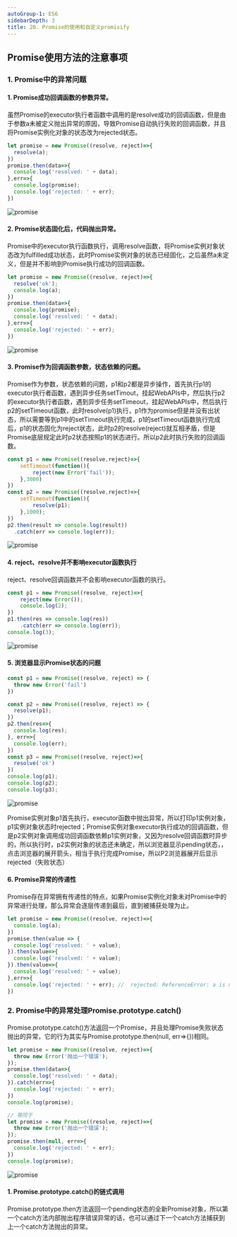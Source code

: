 ```yaml
---
autoGroup-1: ES6
sidebarDepth: 3
title: 20. Promise的使用和自定义promisify
---
```


## Promise使用方法的注意事项
### 1. Promise中的异常问题
#### 1. Promise成功回调函数的参数异常。   
虽然Promise的executor执行者函数中调用的是resolve成功的回调函数，但是由于参数a未被定义抛出异常的原因，导致Promise自动执行失败的回调函数，并且将Promise实例化对象的状态改为rejected状态。
```js
let promise = new Promise((resolve, reject)=>{
  resolve(a);
})
promise.then(data=>{
  console.log('resolved: ' + data);
},err=>{
  console.log(promise);
  console.log('rejected: ' + err);
})
```
<img :src="$withBase('/basicFrontEnd/ES6/promise22.png')" alt="promise" />

#### 2. Promise状态固化后，代码抛出异常。    
Promise中的executor执行函数执行，调用resolve函数，将Promise实例对象状态改为fulfilled成功状态，此时Promise实例对象的状态已经固化，之后虽然a未定义，但是并不影响到Promise执行成功的回调函数。
```js
let promise = new Promise((resolve, reject)=>{
  resolve('ok');
  console.log(a);
})
promise.then(data=>{
  console.log(promise);
  console.log('resolved: ' + data);
},err=>{
  console.log('rejected: ' + err);
})
```
<img :src="$withBase('/basicFrontEnd/ES6/promise23.png')" alt="promise" />


#### 3. Promise作为回调函数参数，状态依赖的问题。    
Promise作为参数，状态依赖的问题，p1和p2都是异步操作，首先执行p1的executor执行者函数，遇到异步任务setTimout，挂起WebAPIs中，然后执行p2的executor执行者函数，遇到异步任务setTimeout，挂起WebAPIs中，然后执行p2的setTimeout函数，此时resolve(p1)执行，p1作为promise但是并没有出状态，所以需要等到p1中的setTimeout执行完成，p1的setTimeout函数执行完成后，p1的状态固化为reject状态，此时p2的resolve(reject)就互相矛盾，但是Promise底层规定此时p2状态按照p1的状态进行。所以p2此时执行失败的回调函数。
```js
const p1 = new Promise((resolve,reject)=>{
	setTimeout(function(){
		reject(new Error('fail'));
	},3000)
})
const p2 = new Promise((resolve,reject)=>{
	setTimeout(function(){
		resolve(p1);
	},1000);
})
p2.then(result => console.log(result))
  .catch(err => console.log(err));
```
<img :src="$withBase('/basicFrontEnd/ES6/promise24.png')" alt="promise" />

#### 4. reject、resolve并不影响executor函数执行    
reject、resolve回调函数并不会影响executor函数的执行。 
```js
const p1 = new Promise((resolve, reject)=>{
	reject(new Error());
	console.log(2);
})
p1.then(res => console.log(res))
	.catch(err => console.log(err));
console.log(3);
```
<img :src="$withBase('/basicFrontEnd/ES6/promise25.png')" alt="promise" />

#### 5. 浏览器显示Promise状态的问题
```js
const p1 = new Promise((resolve, reject) => {
  throw new Error('fail')
})

const p2 = new Promise((resolve, reject) => {
  resolve(p1);
})
p2.then(res=>{
  console.log(res);
}, err=>{
  console.log(err);
})
const p3 = new Promise((resolve, reject)=>{
  resolve('ok')
})
console.log(p1);
console.log(p2);
console.log(p3);
```
<img :src="$withBase('/basicFrontEnd/ES6/promise26.png')" alt="promise" />

Promise实例对象p1首先执行，executor函数中抛出异常，所以打印p1实例对象，p1实例对象状态时rejected；Promise实例对象executor执行成功的回调函数，但是p2实例对象调用成功回调函数依赖p1实例对象，又因为resolve回调函数时异步的，所以执行时，p2实例对象的状态还未确定，所以浏览器显示pending状态，，点击浏览器的展开箭头，相当于执行完成Promise，所以P2浏览器展开后显示rejected（失败状态）

#### 6. Promise异常的传递性     
Promise存在异常拥有传递性的特点，如果Promise实例化对象未对Promise中的异常进行处理，那么异常会逐层传递到最后，直到被捕获处理为止。   
```js
let promise = new Promise((resolve, reject)=>{
  console.log(a);
})
promise.then(value => {
  console.log('resolved: ' + value);
}).then(value=>{
  console.log('resolved: ' + value);
}).then(value=>{
  console.log('resolved: ' + value);
},err=>{
  console.log('rejected: ' + err); //  rejected: ReferenceError: a is not defined
})
```
### 2. Promise中的异常处理Promise.prototype.catch()
Promise.prototype.catch()方法返回一个Promise，并且处理Promise失败状态抛出的异常，它的行为其实与Promise.prototype.then(null, err=>{})相同。
```js
let promise = new Promise((resolve, reject)=>{
  throw new Error('抛出一个错误');
});
promise.then(data=>{
  console.log('resolved: ' + data);
}).catch(err=>{
  console.log('rejected: ' + err);
})
console.log(promise);

// 等同于
let promise = new Promise((resolve, reject)=>{
  throw new Error('抛出一个错误');
});
promise.then(null, err=>{
  console.log('rejected: ' + err);
})
console.log(promise);
```
<img :src="$withBase('/basicFrontEnd/ES6/promise27.png')" alt="promise" />  

#### 1. Promise.prototype.catch()的链式调用
Promise.prototype.then方法返回一个pending状态的全新Promise对象，所以第一个catch方法内部抛出程序错误异常的话，也可以通过下一个catch方法捕获到上一个catch方法抛出的异常。   
```js

```
